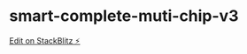 # smart-complete-muti-chip-v3

[Edit on StackBlitz ⚡️](https://stackblitz.com/edit/smart-complete-muti-chip-v3)